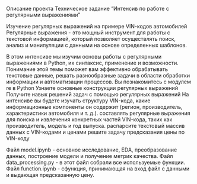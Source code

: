Описание проекта
Техническое задание “Интенсив по работе с регулярными выражениями”

Изучение регулярных выражений на примере VIN-кодов автомобилей
Регулярные выражения - это мощный инструмент для работы с текстовой информацией, который позволяет осуществлять поиск, анализ и манипуляции с данными на основе определенных шаблонов. 

В этом интенсиве мы изучим основы работы с регулярными выражениями в Python, их синтаксис, применение и возможности. Понимание этой темы поможет вам эффективно обрабатывать текстовые данные, решать разнообразные задачи в области обработки информации и автоматизации процессов.
Вы познакомитесь с модулем re в Python
Узнаете основные конструкции регулярных выражений
Получите навык решений задач с помощью регулярных выражений
На интенсиве вы будете
изучать структуру VIN-кода, какие информационные компоненты он содержит (регион, производитель, характеристики автомобиля и т. д.).
составлять регулярные выражения для поиска и извлечения конкретных частей VIN-кода, таких как производитель, модель и год выпуска.
распарсите текстовый массив данных с VIN-кодами и ценами
решите задачу предсказания цены по VIN-коду

Файл model.ipynb - основное исследование, EDA, преобразование данных, построение модели и получение метрик качества.
Файл data_processing.py - в этот файл собрали все используемые функции.
Файл function.ipynb - сфункция, принимающая на вход файл с данными и выдающая предсказанную цену.